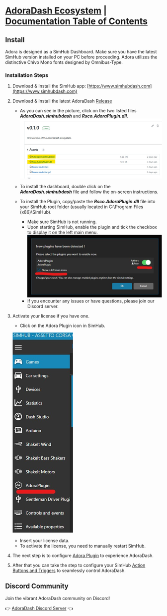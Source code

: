 # [AdoraDash Ecosystem](https://www.patreon.com/adoradash) | [Documentation Table of Contents](TOC.md)

## Install
Adora is designed as a SimHub Dashboard. Make sure you have the latest SimHub version installed on your PC before proceeding. Adora utilizes the distinctive Chivo Mono fonts designed by Omnibus-Type.

### Installation Steps
1. Download & Install the SimHub app: [https://www.simhubdash.com](https://www.simhubdash.com)
2. Download & Install the latest AdoraDash [Release](https://github.com/Butzy79/adora-dash/releases/)
   - As you can see in the picture, click on the two listed files ***AdoraDash.simhubdash*** and ***Rsco.AdoraPlugin.dll***.
   ![AdoraDash](/src/images/docs/install/download.jpg)

   - To install the dashboard, double click on the ***AdoraDash.simhubdash*** file and follow the on-screen instructions.
   - To install the Plugin, copy/paste the ***Rsco.AdoraPlugin.dll*** file into your SimHub root folder (usually located in C:\Program Files (x86)\SimHub).
     - Make sure SimHub is not running.
     - Upon starting SimHub, enable the plugin and tick the checkbox to display it on the left main menu.
    ![AdoraDash](/src/images/docs/install/activate.jpg)
     - If you encounter any issues or have questions, please join our Discord server.
4. Activate your license if you have one.
    - Click on the Adora Plugin icon in SimHub.
   
    ![AdoraDash](/src/images/docs/install/plugin.jpg)
    - Insert your license data.
    - To activate the license, you need to manually restart SimHub.

5. The next step is to configure [Adora Plugin](plugin.md) to experience AdoraDash.
6. After that you can take the step to configure your SimHub [Action Buttons and Triggers](triggers.md) to seamlessly control AdoraDash.

## Discord Community
Join the vibrant AdoraDash community on Discord!

👉 [AdoraDash Discord Server](https://discord.gg/2yNzuRc62S) 👈


